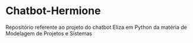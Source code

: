 #  Chatbot-Hermione

Repositório referente ao projeto do chatbot Eliza em Python da matéria de Modelagem de Projetos e Sistemas
